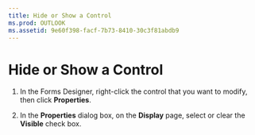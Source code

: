 ```yaml
---
title: Hide or Show a Control
ms.prod: OUTLOOK
ms.assetid: 9e60f398-facf-7b73-8410-30c3f81abdb9
---
```



# Hide or Show a Control

1. In the Forms Designer, right-click the control that you want to modify, then click  **Properties**. 
    
2. In the  **Properties** dialog box, on the **Display** page, select or clear the **Visible** check box.
    

